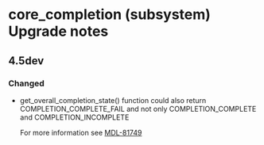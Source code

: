# core_completion (subsystem) Upgrade notes

## 4.5dev

### Changed

- get_overall_completion_state() function could also return COMPLETION_COMPLETE_FAIL and not only COMPLETION_COMPLETE and COMPLETION_INCOMPLETE

  For more information see [MDL-81749](https://tracker.moodle.org/browse/MDL-81749)


